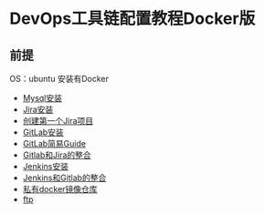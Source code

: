 # DevOps工具链配置教程Docker版
##  前提
OS：ubuntu
安装有Docker

* [Mysql安装](https://github.ibm.com/wuhd/DevOpsToolChainSetupGuide/blob/master/README_Docker_mysqlinstall.md)
* [Jira安装](https://github.ibm.com/wuhd/DevOpsToolChainSetupGuide/blob/master/README_Docker_jirainstall.md)
* [创建第一个Jira项目](https://github.ibm.com/wuhd/DevOpsToolChainSetupGuide/blob/master/README_Docker_jiracreateprj.md)
* [GitLab安装](https://github.ibm.com/wuhd/DevOpsToolChainSetupGuide/blob/master/README_Docker_GitLabInstall.md)
* [GitLab简易Guide](https://github.ibm.com/wuhd/DevOpsToolChainSetupGuide/blob/master/README_Docker_GitLabUserGuide.md)
* [Gitlab和Jira的整合](https://github.ibm.com/wuhd/DevOpsToolChainSetupGuide/blob/master/README_Docker_GitLabJira.md)
* [Jenkins安装](https://github.ibm.com/wuhd/DevOpsToolChainSetupGuide/blob/master/README_Docker_Jenkins.md)
* [Jenkins和Gitlab的整合](https://github.ibm.com/wuhd/DevOpsToolChainSetupGuide/blob/master/README_Docker_JenkinsGitlab.md)
* [私有docker镜像仓库](https://github.ibm.com/wuhd/DevOpsToolChainSetupGuide/blob/master/README_Docker_DockerRegistry.md)
* [ftp](https://github.ibm.com/wuhd/DevOpsToolChainSetupGuide/blob/master/README_Docker_ftp.md)
